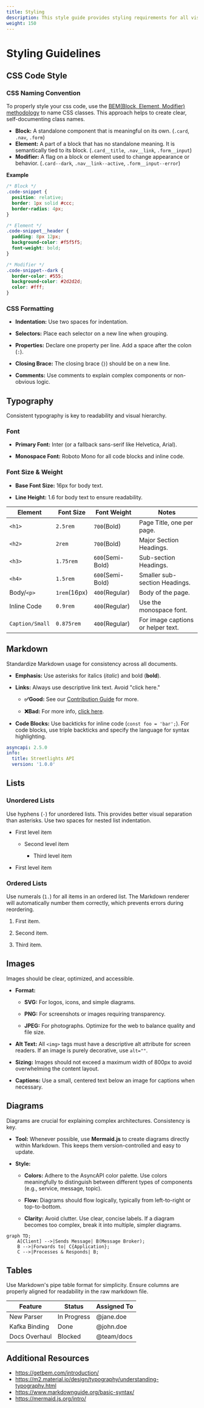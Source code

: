 ```yaml
---
title: Styling
description: This style guide provides styling requirements for all visual and written content in AsyncAPI documentation. This includes CSS code, fontsize, markdown, lists, images, tables, diagrams, and so on.
weight: 150
---
```


# Styling Guidelines

## CSS Code Style
### CSS Naming Convention
To properly style your css code, use the [BEM(Block, Element, Modifier) methodology](https://getbem.com/introduction/) to name CSS classes. This approach helps to create clear, self-documenting class names. 
- **Block:** A standalone component that is meaningful on its own. (`.card`, `.nav`, `.form`)
- **Element:** A part of a block that has no standalone meaning. It is semantically tied to its block. (`.card__title`, `.nav__link`, `.form__input`)
- **Modifier:** A flag on a block or element used to change appearance or behavior. (`.card--dark`, `.nav__link--active`, `.form__input--error`)

**Example**
```css
/* Block */
.code-snippet {
  position: relative;
  border: 1px solid #ccc;
  border-radius: 4px;
}

/* Element */
.code-snippet__header {
  padding: 8px 12px;
  background-color: #f5f5f5;
  font-weight: bold;
}

/* Modifier */
.code-snippet--dark {
  border-color: #555;
  background-color: #2d2d2d;
  color: #fff;
}
```

### CSS Formatting
- **Indentation:** Use two spaces for indentation.

- **Selectors:** Place each selector on a new line when grouping.

- **Properties:** Declare one property per line. Add a space after the colon (`:`).

- **Closing Brace:** The closing brace (`}`) should be on a new line.

- **Comments:** Use comments to explain complex components or non-obvious logic.

## Typography
Consistent typography is key to readability and visual hierarchy.

### Font
- **Primary Font:** Inter (or a fallback sans-serif like Helvetica, Arial).

- **Monospace Font:** Roboto Mono for all code blocks and inline code.

### Font Size & Weight
- **Base Font Size:** 16px for body text.

- **Line Height:** 1.6 for body text to ensure readability.

| Element | Font Size | Font Weight | Notes  |
|--------|-----|------------|------------|
| `<h1>` | `2.5rem` | `700`(Bold) | Page Title, one per page. |
| `<h2>` | `2rem` | `700`(Bold) | Major Section Headings.    |
| `<h3>` | `1.75rem` | `600`(Semi-Bold) | Sub-section Headings.     |
| `<h4>` | `1.5rem` | `600`(Semi-Bold) | Smaller sub-section Headings.     |
| Body/`<p>` | `1rem`(16px) | `400`(Regular) | Body of the page.     |
| Inline Code ` ` | `0.9rem` | `400`(Regular) | Use the monospace font.     |
| `Caption/Small` | `0.875rem` | `400`(Regular) | For image captions or helper text.    |

## Markdown
Standardize Markdown usage for consistency across all documents.

- **Emphasis:** Use asterisks for italics (*italic*) and bold (**bold**).

- **Links:** Always use descriptive link text. Avoid "click here."

   - **✅Good:** See our [Contribution Guide](/docs/community/contribution-guide) for more.

   - **❌Bad:** For more info, [click here](https://.../contribution-guide).

- **Code Blocks:** Use backticks for inline code (`const foo = 'bar';`). For code blocks, use triple backticks and specify the language for syntax highlighting.

```yaml
asyncapi: 2.5.0
info:
  title: Streetlights API
  version: '1.0.0'
```

## Lists
### Unordered Lists
Use hyphens (`-`) for unordered lists. This provides better visual separation than asterisks. Use two spaces for nested list indentation.

- First level item

  - Second level item

    - Third level item

- First level item

### Ordered Lists
Use numerals (`1.`) for all items in an ordered list. The Markdown renderer will automatically number them correctly, which prevents errors during reordering.

1. First item.

2. Second item.

3. Third item.

## Images
Images should be clear, optimized, and accessible.

- **Format:**

  - **SVG:** For logos, icons, and simple diagrams.

  - **PNG:** For screenshots or images requiring transparency.

  - **JPEG:** For photographs. Optimize for the web to balance quality and file size.

- **Alt Text:** All `<img>` tags must have a descriptive alt attribute for screen readers. If an image is purely decorative, use `alt=""`.

- **Sizing:** Images should not exceed a maximum width of 800px to avoid overwhelming the content layout.

- **Captions:** Use a small, centered text below an image for captions when necessary.

## Diagrams
Diagrams are crucial for explaining complex architectures. Consistency is key.

- **Tool:** Whenever possible, use **Mermaid.js** to create diagrams directly within Markdown. This keeps them version-controlled and easy to update.

- **Style:**

  - **Colors:** Adhere to the AsyncAPI color palette. Use colors meaningfully to distinguish between different types of components (e.g., service, message, topic).

  - **Flow:** Diagrams should flow logically, typically from left-to-right or top-to-bottom.

  - **Clarity:** Avoid clutter. Use clear, concise labels. If a diagram becomes too complex, break it into multiple, simpler diagrams.


```mermaid
graph TD;
    A[Client] -->|Sends Message| B(Message Broker);
    B -->|Forwards to| C{Application};
    C -->|Processes & Responds| B;
```

## Tables
Use Markdown's pipe table format for simplicity. Ensure columns are properly aligned for readability in the raw markdown file.


| Feature        | Status      | Assigned To |
|----------------|-------------|-------------|
| New Parser     | In Progress | @jane.doe   |
| Kafka Binding  | Done        | @john.doe   |
| Docs Overhaul  | Blocked     | @team/docs  |

## Additional Resources
- https://getbem.com/introduction/
- https://m2.material.io/design/typography/understanding-typography.html
- https://www.markdownguide.org/basic-syntax/
- https://mermaid.js.org/intro/